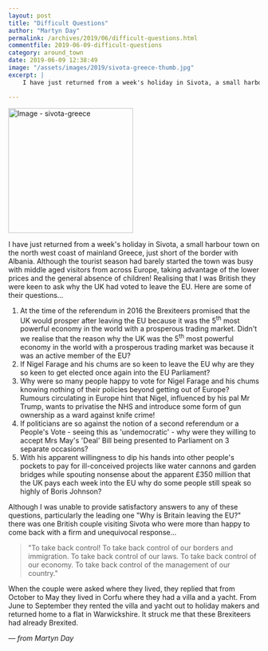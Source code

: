 ```yaml
---
layout: post
title: "Difficult Questions"
author: "Martyn Day"
permalink: /archives/2019/06/difficult-questions.html
commentfile: 2019-06-09-difficult-questions
category: around_town
date: 2019-06-09 12:38:49
image: "/assets/images/2019/sivota-greece-thumb.jpg"
excerpt: |
    I have just returned from a week's holiday in Sivota, a small harbour town on the north west coast of mainland Greece, just short of the border with Albania. Although the tourist season had barely started the town was busy with middle aged visitors from across Europe, taking advantage of the lower prices and the general absence of children! Realising that I was British they were keen to ask why the UK had voted to leave the EU. Here are some of their questions...

---
```

<a href="/assets/images/2019/sivota-greece.jpg" title="Click for a larger image"><img src="/assets/images/2019/sivota-greece-thumb.jpg" width="250" alt="Image - sivota-greece"  class="photo right"/></a>

I have just returned from a week's holiday in Sivota, a small harbour town on the north west coast of mainland Greece, just short of the border with Albania. Although the tourist season had barely started the town was busy with middle aged visitors from across Europe, taking advantage of the lower prices and the general absence of children! Realising that I was British they were keen to ask why the UK had voted to leave the EU. Here are some of their questions...

1. At the time of the referendum in 2016 the Brexiteers promised that the UK would prosper after leaving the EU because it was the 5<sup>th</sup> most powerful economy in the world with a prosperous trading market. Didn't we realise that the reason why the UK was the 5<sup>th</sup> most powerful economy in the world with a prosperous trading market was because it was an active member of the EU?
2. If Nigel Farage and his chums are so keen to leave the EU why are they so keen to get elected once again into the EU Parliament?
3. Why were so many people happy to vote for Nigel Farage and his chums knowing nothing of their policies beyond getting out of Europe? Rumours circulating in Europe hint that Nigel, influenced by his pal Mr Trump, wants to privatise the NHS and introduce some form of gun ownership as a ward against knife crime!
4. If politicians are so against the notion of a second referendum or a People's Vote - seeing this as 'undemocratic' - why were they willing to accept Mrs May's 'Deal' Bill being presented to Parliament on 3 separate occasions?
5. With his apparent willingness to dip his hands into other people's pockets to pay for ill-conceived projects like water cannons and garden bridges while spouting nonsense about the apparent &pound;350 million that the UK pays each week into the EU why do some people still speak so highly of Boris Johnson?

Although I was unable to provide satisfactory answers to any of these questions, particularly the leading one "Why is Britain leaving the EU?" there was one British couple visiting Sivota who were more than happy to come back with a firm and unequivocal response...

> "To take back control! To take back control of our borders and immigration. To take back control of our laws. To take back control of our economy. To take back control of the management of our country."

When the couple were asked where they lived, they replied that from October to May they lived in Corfu where they had a villa and a yacht. From June to September they rented the villa and yacht out to holiday makers and returned home to a flat in Warwickshire.  It struck me that these Brexiteers had already Brexited.

<cite>&mdash; from Martyn Day</cite>
